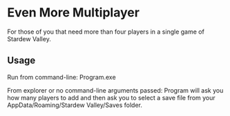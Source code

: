 # Even More Multiplayer
For those of you that need more than four players in a single game of Stardew Valley.
## Usage
Run from command-line:
Program.exe <Number of New Player Slots> <Path to save file>

From explorer or no command-line arguments passed:
Program will ask you how many players to add and then ask you to select a save file from your AppData/Roaming/Stardew Valley/Saves folder.
